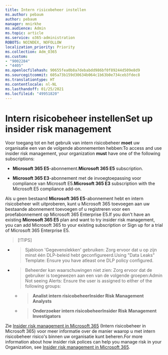 ```yaml
---
title: Intern risicobeheer instellen
ms.author: pebaum
author: pebaum
manager: mnirkhe
ms.audience: Admin
ms.topic: article
ms.service: o365-administration
ROBOTS: NOINDEX, NOFOLLOW
localization_priority: Priority
ms.collection: Adm_O365
ms.custom:
- "9002284"
- "4405"
ms.openlocfilehash: 90655fea0b8a7debabdd986bf0f89244d509e8d9
ms.sourcegitcommit: 605a73b159d30634b064c1b63b0e734ceb3fdec8
ms.translationtype: HT
ms.contentlocale: nl-NL
ms.lasthandoff: 01/25/2021
ms.locfileid: "49951820"
---
```

# <a name="set-up-insider-risk-management"></a><span data-ttu-id="9a099-102">Intern risicobeheer instellen</span><span class="sxs-lookup"><span data-stu-id="9a099-102">Set up insider risk management</span></span>

<span data-ttu-id="9a099-103">Voor toegang tot en het gebruik van intern risicobeheer **moet** uw organisatie een van de volgende abonnementen hebben:</span><span class="sxs-lookup"><span data-stu-id="9a099-103">To access and use insider risk management, your organization **must** have one of the following subscriptions:</span></span>

- <span data-ttu-id="9a099-104">**Microsoft 365 E5**-abonnement.</span><span class="sxs-lookup"><span data-stu-id="9a099-104">**Microsoft 365 E5** subscription.</span></span>

- <span data-ttu-id="9a099-105">**Microsoft 365 E3**-abonnement met de invoegtoepassing voor compliance van Microsoft E5.</span><span class="sxs-lookup"><span data-stu-id="9a099-105">**Microsoft 365 E3** subscription with the Microsoft E5 compliance add-on.</span></span>

<span data-ttu-id="9a099-106">Als u geen bestaand **Microsoft 365 E5**-abonnement hebt en intern risicobeheer wilt uitproberen, kunt u Microsoft 365 toevoegen aan uw bestaande abonnement toevoegen of u registreren voor een proefabonnement op Microsoft 365 Enterprise E5.</span><span class="sxs-lookup"><span data-stu-id="9a099-106">If you don't have an existing **Microsoft 365 E5** plan and want to try insider risk management, you can add Microsoft 365 to your existing subscription or Sign up for a trial of Microsoft 365 Enterprise E5.</span></span>

> [!TIPS]
- > <span data-ttu-id="9a099-108">Sjabloon 'Gegevenslekken' gebruiken: Zorg ervoor dat u op zijn minst één DLP-beleid hebt geconfigureerd.</span><span class="sxs-lookup"><span data-stu-id="9a099-108">Using "Data Leaks" Template: Ensure you have atleast one DLP policy configured.</span></span>
- > <span data-ttu-id="9a099-109">Beheerder kan waarschuwingen niet zien: Zorg ervoor dat de gebruiker is toegewezen aan een van de volgende groepen:</span><span class="sxs-lookup"><span data-stu-id="9a099-109">Admin Not seeing Alerts: Ensure the user is assigned to either of the following groups:</span></span>
    - ><span data-ttu-id="9a099-110">**Analist intern risicobeheer**</span><span class="sxs-lookup"><span data-stu-id="9a099-110">**Insider Risk Management Analysts**</span></span>
    - ><span data-ttu-id="9a099-111">**Onderzoeker intern risicobeheer**</span><span class="sxs-lookup"><span data-stu-id="9a099-111">**Insider Risk Management Investigators**</span></span>

<span data-ttu-id="9a099-112">Zie [Insider risk management in Microsoft 365](https://go.microsoft.com/fwlink/?linkid=2123907) (Intern risicobeheer in Microsoft 365) voor meer informatie over de manier waarop u met intern risicobeheer risico's binnen uw organisatie kunt beheren.</span><span class="sxs-lookup"><span data-stu-id="9a099-112">For more information about how insider risk polices can help you manage risk in your Organization, see [Insider risk management in Microsoft 365](https://go.microsoft.com/fwlink/?linkid=2123907).</span></span>

